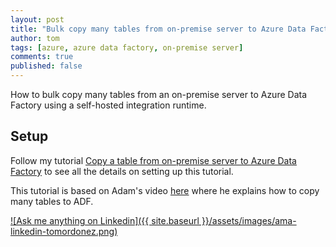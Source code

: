 ```yaml
---
layout: post
title: "Bulk copy many tables from on-premise server to Azure Data Factory"
author: tom
tags: [azure, azure data factory, on-premise server]
comments: true
published: false
---
```


How to bulk copy many tables from an on-premise server to Azure Data Factory using a self-hosted integration runtime.

## Setup

Follow my tutorial [Copy a table from on-premise server to Azure Data Factory](../azure-data-factory-copy-table-from-onprem) to see all the details on setting up this tutorial.



This tutorial is based on Adam's video [here](https://www.youtube.com/watch?v=KsO2FHQdILs) where he explains how to copy many tables to ADF.

[![Ask me anything on Linkedin]({{ site.baseurl }}/assets/images/ama-linkedin-tomordonez.png)](https://www.linkedin.com/in/tomordonez/)